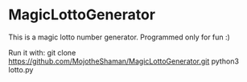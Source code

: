 # MagicLottoGenerator
This is a magic lotto number generator. Programmed only for fun :)

Run it with: 
git clone https://github.com/MojotheShaman/MagicLottoGenerator.git
python3 lotto.py
